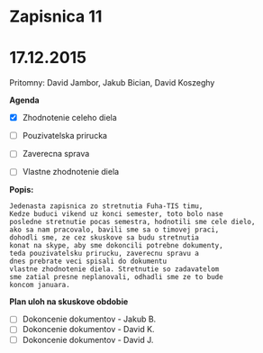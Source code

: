 # Zapisnica 11
# 17.12.2015

Pritomny:  David Jambor, Jakub Bician, David Koszeghy

**Agenda**

- [x] Zhodnotenie celeho diela
- [ ] Pouzivatelska prirucka
- [ ] Zaverecna sprava
- [ ] Vlastne zhodnotenie diela


**Popis:** 
```
Jedenasta zapisnica zo stretnutia Fuha-TIS timu,
Kedze buduci vikend uz konci semester, toto bolo nase
posledne stretnutie pocas semestra, hodnotili sme cele dielo,
ako sa nam pracovalo, bavili sme sa o timovej praci,
dohodli sme, ze cez skuskove sa budu stretnutia
konat na skype, aby sme dokoncili potrebne dokumenty,
teda pouzivatelsku prirucku, zaverecnu spravu a
dnes prebrate veci spisali do dokumentu
vlastne zhodnotenie diela. Stretnutie so zadavatelom
sme zatial presne neplanovali, odhadli sme ze to bude
koncom januara.
```
**Plan uloh na skuskove obdobie**
-	[ ] Dokoncenie dokumentov - Jakub B.
-	[ ] Dokoncenie dokumentov - David K. 
-	[ ] Dokoncenie dokumentov - David J.
